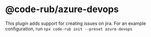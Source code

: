 # @code-rub/azure-devops

This plugin adds support for creating issues on jira. For an example configuration, run `npx code-rub init --preset azure-devops`